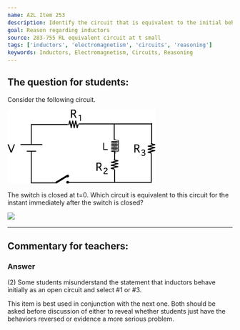 ```yaml
---
name: A2L Item 253
description: Identify the circuit that is equivalent to the initial behavior of an RL circuit.
goal: Reason regarding inductors
source: 283-755 RL equivalent circuit at t small
tags: ['inductors', 'electromagnetism', 'circuits', 'reasoning']
keywords: Inductors, Electromagnetism, Circuits, Reasoning
---
```


## The question for students:

Consider the following circuit.

![Item253_fig1.gif](../images/Item253_fig1.gif)

The switch is closed at t=0. Which circuit is equivalent to this circuit
for the instant immediately after the switch is closed?

<div class="img-center"><img
src="/files/Item253_fig2.gif" /></div>

<hr/>

## Commentary for teachers:

### Answer

(2) Some students misunderstand the statement that inductors behave
initially as an open circuit and select #1 or #3.

This item is best used in conjunction with the next one. Both should be
asked before discussion of either to reveal whether students just have
the behaviors reversed or evidence a more serious problem. 
